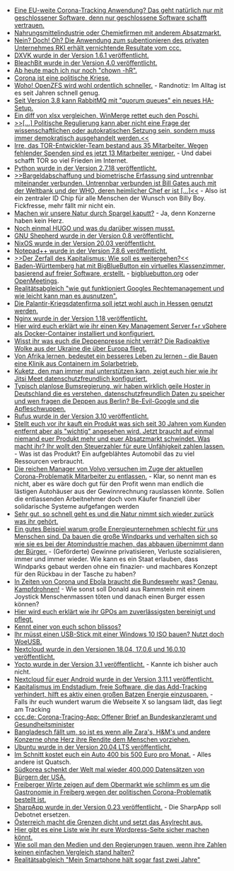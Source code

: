 * [Eine EU-weite Corona-Tracking Anwendung? Das geht natürlich nur mit geschlossener Software, denn nur geschlossene Software schafft vertrauen.](https://www.kuketz-blog.de/projekt-pepp-pt-offenbar-nicht-an-transparenz-interessiert/)
* [Nahrungsmittelindustrie oder Chemiefirmen mit anderem Absatzmarkt.](https://netzfrauen.org/2020/04/19/lebensmittel-9/)
* [Nein? Doch! Oh? Die Anwendung zum subentionieren des privaten Unternehmes RKI erhält vernichtende Resultate vom ccc.](https://www.ccc.de/de/updates/2020/abofalle-datenspende)
* [DXVK wurde in der Version 1.6.1 veröffentlicht.](https://www.phoronix.com/scan.php?page=news_item&px=DXVK-1.6.1-Released)
* [BleachBit wurde in der Version 4.0 veröffentlicht.](https://www.ghacks.net/2020/04/20/bleachbit-4-0-released-with-improvements-for-cleaning-firefox-chrome-and-more-themes/)
* [Ab heute mach ich nur noch "chown -hR".](https://utcc.utoronto.ca/~cks/space/blog/sysadmin/ChownSymlinkSafety)
* [Corona ist eine politische Kriese.](https://tuxproject.de/blog/2020/04/der-tierarzt-sagt-ich-sei-gesund/)
* [Woho! OpenZFS wird wohl ordentlich schneller.](https://www.phoronix.com/scan.php?page=news_item&px=OpenZFS-3x-Boost-Sync-ZVOL) - Randnotiz: Im Alltag ist es seit Jahren schnell genug.
* [Seit Version 3.8 kann RabbitMQ mit "quorum queues" ein neues HA-Setup.](https://www.rabbitmq.com/blog/2020/04/20/rabbitmq-gets-an-ha-upgrade/)
* [Ein diff von xlsx vergleichen, WinMerge rettet euch den Poschi.](https://winmerge.org/)
* [>>[...] Politische Regulierung kann aber nicht eine Frage der wissenschaftlichen oder autokratischen Setzung sein, sondern muss immer demokratisch ausgehandelt werden.<<](https://www.sonnenseite.com/de/zukunft/keine-sozial-kologische-wende-in-sicht.html)
* [Irre, das TOR-Entwickler-Team bestand aus 35 Mitarbeiter. Wegen fehlender Spenden sind es jetzt 13 Mitarbeiter weniger.](https://www.pro-linux.de/news/1/27959/tor-projekt-entl%C3%A4sst-zahlreiche-mitarbeiter.html) - Und dabei schafft TOR so viel Frieden im Internet.
* [Python wurde in der Version 2.7.18 veröffentlicht.](https://www.pro-linux.de/news/1/27960/python-2718-beendet-die-python-2-%C3%84ra.html)
* [>>Bargeldabschaffung und biometrische Erfassung sind untrennbar miteinander verbunden. Untrennbar verbunden ist Bill Gates  auch mit der Weltbank und der WHO,  deren heimlicher Chef er ist [...]<<](https://npr.news.eulu.info/2020/04/21/schoene-neue-welt-des-bill-gates/) - Also ist ein zentraler ID Chip für alle Menschen der Wunsch von Billy Boy. Fickfresse, mehr fällt mir nicht ein.
* [Machen wir unsere Natur durch Spargel kaputt?](https://www.sonnenseite.com/de/umwelt/spargel-regional-und-saisonal.html) - Ja, denn Konzerne haben kein Herz.
* [Noch einmal HUGO und was du darüber wissen musst.](https://opensource.com/article/20/4/hugo-classroom)
* [GNU Shepherd wurde in der Version 0.8 veröffentlicht.](https://www.phoronix.com/scan.php?page=news_item&px=GNU-Shepherd-0.8-Released)
* [NixOS wurde in der Version 20.03 veröffentlicht.](https://www.phoronix.com/scan.php?page=news_item&px=NixOS-20.03-Released)
* [Notepad++ wurde in der Version 7.8.6 veröffentlicht.](https://notepad-plus-plus.org/news/v786-thank-you-healthcare-workers/)
* [>>Der Zerfall des Kapitalismus: Wie soll es weitergehen?<<](https://www.peira.org/der-zerfall-des-kapitalismus-wie-soll-es-weitergehen/)
* [Baden-Württemberg hat mit BigBlueButton ein virtuelles Klassenzimmer, basierend auf freier Software, erstellt.](https://www.kuketz-blog.de/bigbluebutton-als-virtuelles-klassenzimmer-in-baden-wuerttemberg/) - [bigbluebutton.org](https://bigbluebutton.org/) oder [OpenMeetings](https://de.wikipedia.org/wiki/OpenMeetings).
* [Realitätsabgleich "wie gut funktioniert Googles Rechtemanagement und wie leicht kann man es ausnutzen".](https://www.kuketz-blog.de/privacybreacher-die-datenschutzprobleme-von-android/)
* [Die Palantir-Kriegsdatenfirma soll jetzt wohl auch in Hessen genutzt werden.](https://www.golem.de/news/big-data-hessens-corona-krisenstab-will-palantir-software-nutzen-2004-148025.html)
* [Nginx wurde in der Version 1.18 veröffentlicht.](https://www.phoronix.com/scan.php?page=news_item&px=Nginx-1.18-Released)
* [Hier wird euch erklärt wie ihr einen Key Management Server f+r vSphere als Docker-Container installiert und konfiguriert.](https://www.windowspro.de/thomas-drilling/key-management-server-kms-fuer-vsphere-pykmip-als-docker-container-installieren)
* [Wisst ihr was euch die Deppenpresse nicht verrät? Die Radioaktive Wolke aus der Ukraine die über Europa fliegt.](https://netzfrauen.org/2020/04/22/chernobyl-2/)
* [Von Afrika lernen, bedeutet ein besseres Leben zu lernen - die Bauen eine Klinik aus Containern im Solarbetrieb.](https://netzfrauen.org/2020/04/22/coronavirus-8/)
* [Kuketz, den man immer mal unterstützen kann, zeigt euch hier wie ihr Jitsi Meet datenschutzfreundlich konfiguriert.](https://www.kuketz-blog.de/jitsi-meet-server-einstellungen-fuer-einen-datenschutzfreundlichen-betrieb/)
* [Typisch planlose Bumsregierung, wir haben wirklich geile Hoster in Deutschland die es verstehen, datenschutzfreundlich Daten zu speicher und wen fragen die Deppen aus Berlin? Be-Evil-Google und die Apfleschwuppen.](https://www.golem.de/news/corona-app-bundesregierung-setzt-auf-zentrale-datenspeicherung-2004-148034.html)
* [Rufus wurde in der Version 3.10 veröffentlicht.](https://www.planet3dnow.de/cms/55873-rufus-3-10/)
* [Stellt euch vor ihr kauft ein Produkt was sich seit 30 Jahren vom Kunden entfernt aber als "wichtig" angesehen wird. Jetzt braucht auf einmal niemand euer Produkt mehr und euer Absatzmarkt schwindet. Was macht ihr? Ihr wollt den Steuerzahler für eure Unfähigkeit zahlen lassen.](https://www.golem.de/news/staatshilfen-bundeswirtschaftsminister-will-nicht-nur-elektroautos-foerdern-2004-148042.html) - Was ist das Produkt? Ein aufgeblähtes Automobil das zu viel Ressourcen verbraucht.
* [Die reichen Manager von Volvo versuchen im Zuge der aktuellen Corona-Problematik Mitarbeiter zu entlassen.](https://www.golem.de/news/autohaeuser-volvo-startet-onlineshop-fuer-autos-2004-148044.html) - Klar, so nennt man es nicht, aber es wäre doch gut für den Profit wenn man endlich die lästigen Autohäuser aus der Gewinnrechnung rauslassen könnte. Sollen die entlassenden Arbeitnehmer doch vom Käufer finanziell über solidarische Systeme aufgefangen werden
* [Sehr gut, so schnell geht es und die Natur nimmt sich wieder zurück was ihr gehört.](https://netzfrauen.org/2020/04/23/coronavirus-9/)
* [Ein gutes Beispiel warum große Energieunternehmen schlecht für uns Menschen sind. Da bauen die große Windparks und verhalten sich so wie sie es bei der Atomindustrie machen, das abbauen übernimmt dann der Bürger.](https://www.golem.de/news/windparks-ausgedreht-2004-147881.html) - (Geförderte) Gewinne privatisieren, Verluste sozialisieren, immer und immer wieder. Wie kann es ein Staat erlauben, dass Windparks gebaut werden ohne ein finazier- und machbares Konzept für den Rückbau in der Tasche zu haben?
* [In Zeiten von Corona und Ebola braucht die Bundeswehr was? Genau, Kampfdrohnen!](https://weltnetz.tv/story/2328-mit-kampfdrohnen-gegen-corona-und-ebola-virus) - Wie sonst soll Donald aus Rammstein mit einem Joystick Menschenmassen töten und danach einen Burger essen können?
* [Hier wird euch erklärt wie ihr GPOs am zuverlässigsten bereinigt und pflegt.](https://4sysops.com/archives/remove-unneeded-settings-from-group-policy-objects/)
* [Kennt einer von euch schon blissos?](https://www.blissos.org/)
* [Ihr müsst einen USB-Stick mit einer Windows 10 ISO bauen? Nutzt doch WoeUSB.](https://github.com/slacka/WoeUSB)
* [Nextcloud wurde in den Versionen 18.04, 17.0.6 und 16.0.10 veröffentlicht.](https://nextcloud.com/blog/18-0-4-17-0-6-and-16-0-10-are-here-plus-beta-5-for-nextcloud-19/)
* [Yocto wurde in der Version 3.1 veröffentlicht.](https://www.pro-linux.de/news/1/27967/yocto-31-erste-ausgabe-mit-langfristiger-unterst%C3%BCtzung.html) - Kannte ich bisher auch nicht.
* [Nextcloud für euer Android wurde in der Version 3.11.1 veröffentlicht.](https://nextcloud.com/blog/nextcloud-3-11-1-for-android-is-out-plus-tips-about-rich-workspaces-and-auto-upload/)
* [Kapitalismus im Endstadium, freie Software, die das Add-Tracking verhindert, hilft es aktiv einen großen Batzen Energie einzusparen.](https://opensource.com/article/20/4/ad-blockers) - Falls ihr euch wundert warum die Webseite X so langsam lädt, das liegt am Tracking
* [ccc.de: Corona-Tracing-App: Offener Brief an Bundeskanzleramt und Gesundheitsminister](https://www.ccc.de/de/updates/2020/corona-tracing-app-offener-brief-an-bundeskanzleramt-und-gesundheitsminister)
* [Bangladesch fällt um, so ist es wenn alle Zara's, H&M's und andere Konzerne ohne Herz ihre Rendite dem Menschen vorziehen.](https://www.sonnenseite.com/de/wirtschaft/textil-stornos-bangladesch-droht-staatspleite.html)
* [Ubuntu wurde in der Version 20.04 LTS veröffentlicht.](https://www.pro-linux.de/news/1/27970/ubuntu-2004-lts-freigegeben.html)
* [Im Schnitt kostet euch ein Auto 400 bis 500 Euro pro Monat.](https://www.sonnenseite.com/de/mobilitaet/autobesitzer-unterschtzen-gesamtkosten-des-eigenen-autos-massiv.html) - Alles andere ist Quatsch.
* [Südkorea schenkt der Welt mal wieder 400.000 Datensätzen von Bürgern der USA.](https://www.bleepingcomputer.com/news/security/400000-us-south-korean-card-records-put-up-for-sale-online/)
* [Freiberger Wirte zeigen auf dem Obermarkt wie schlimm es um die Gastronomie in Freiberg wegen der politischen Corona-Problematik bestellt ist.](https://www.youtube.com/watch?v=EIhqDH46iZQ)
* [SharpApp wurde in der Version 0.23 veröffentlicht.](http://www.mirinsoft.com/blog/19-apps/24-the-sharpapp-stable-is-out) - Die SharpApp soll Debotnet ersetzen.
* [Österreich macht die Grenzen dicht und setzt das Asylrecht aus.](https://verfassungsblog.de/oesterreich-setzt-das-asylrecht-aus/)
* [Hier gibt es eine Liste wie ihr eure Wordpress-Seite sicher machen könnt.](https://opensource.com/article/20/4/wordpress-security)
* [Wie soll man den Medien und den Regierungen trauen, wenn ihre Zahlen keinen einfachen Vergleich stand halten?](https://www.maskenfall.de/?p=14063)
* [Realitätsabgleich "Mein Smartphone hält sogar fast zwei Jahre"](https://netzfrauen.org/2020/04/26/verbraucher-4/)
